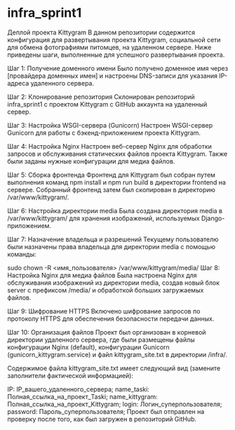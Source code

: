 # infra_sprint1
Деплой проекта Kittygram
В данном репозитории содержится конфигурация для развертывания проекта Kittygram, социальной сети для обмена фотографиями питомцев, на удаленном сервере. Ниже приведены шаги, выполненные для успешного развертывания проекта.

Шаг 1: Получение доменного имени
Было получено доменное имя через [провайдера доменных имен] и настроены DNS-записи для указания IP-адреса удаленного сервера.

Шаг 2: Клонирование репозитория
Склонирован репозиторий infra_sprint1 с проектом Kittygram с GitHub аккаунта на удаленный сервер.

Шаг 3: Настройка WSGI-сервера (Gunicorn)
Настроен WSGI-сервер Gunicorn для работы с бэкенд-приложением проекта Kittygram.

Шаг 4: Настройка Nginx
Настроен веб-сервер Nginx для обработки запросов и обслуживания статических файлов проекта Kittygram. Также были заданы нужные конфигурации для медиа файлов.

Шаг 5: Сборка фронтенда
Фронтенд для Kittygram был собран путем выполнения команд npm install и npm run build в директории frontend на сервере. Собранный фронтенд затем был скопирован в директорию /var/www/kittygram/.

Шаг 6: Настройка директории media
Была создана директория media в /var/www/kittygram/ для хранения изображений, используемых Django-приложением.

Шаг 7: Назначение владельца и разрешений
Текущему пользователю были назначены права владельца для директории media с помощью команды:

sudo chown -R <имя_пользователя> /var/www/kittygram/media/
Шаг 8: Настройка Nginx для медиа файлов
Была настроена Nginx для обслуживания изображений из директории media, создав новый блок server с префиксом /media/ и обработкой больших загружаемых файлов.

Шаг 9: Шифрование HTTPS
Включено шифрование запросов по протоколу HTTPS для обеспечения безопасности передачи данных.

Шаг 10: Организация файлов
Проект был организован в корневой директории удаленного сервера, где были размещены файлы конфигурации Nginx (default), конфигурации Gunicorn (gunicorn_kittygram.service) и файл kittygram_site.txt в директории /infra/.

Содержимое файла kittygram_site.txt имеет следующий вид (замените заполнители фактической информацией):

IP: IP_вашего_удаленного_сервера;
name_taski: Полная_ссылка_на_проект_Taski;
name_kittygram: Полная_ссылка_на_проект_Kittygram;
login: Логин_суперпользователя;
password: Пароль_суперпользователя;
Проект был отправлен на проверку после того, как был загружен в репозиторий GitHub.
